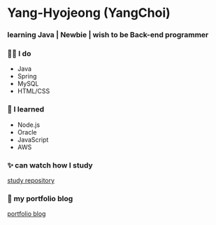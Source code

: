 
# Yang-Hyojeong (YangChoi)
### learning Java | Newbie | wish to be Back-end programmer 


### 👨‍💻 I do 
- Java 
- Spring
- MySQL
- HTML/CSS

### 🌱 I learned
- Node.js
- Oracle
- JavaScript
- AWS

### ✨ can watch how I study 
[study repository](https://yanguelna-programmer.tistory.com/)

### 🎨 my portfolio blog
[portfolio blog](https://yangchoi.github.io/)
